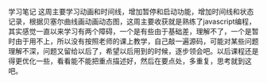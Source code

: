 ﻿学习笔记
这周主要学习动画和时间线，增加暂停和启动功能，增加时间线和状态记录，根据贝塞尔曲线画动画动态图，这周主要收获就是熟练了javascript编程，其实感觉一直以来学习有两个障碍，一个是有些由于基础差，理解不了，一个是暂时由于用不上，所以没有按照老师的课上教学，自己敲一遍源码，可能对某些问题理解不深，问题又留给以后了，希望以后用到的时候，逐步领会吧。以后课程还是得更优化一些，看看能不能把重点描述好，然后在要点处，多重复，思考就到这吧。